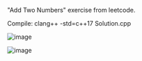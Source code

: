 "Add Two Numbers" exercise from leetcode.

Compile: clang++ -std=c++17 Solution.cpp

![image](https://user-images.githubusercontent.com/80957111/189805157-f548b669-3e7a-46a6-85db-999db8a4687b.png)

![image](https://user-images.githubusercontent.com/80957111/190886264-7770c7fc-8011-4243-91e7-daedb613be4e.png)
